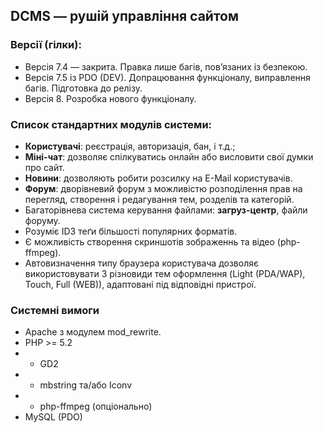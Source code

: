 ## **DCMS** — рушій управління сайтом ##

### Версії (гілки): ###
* Версія 7.4 — закрита. Правка лише багів, пов’язаних із безпекою.
* Версія 7.5 із PDO (DEV). Допрацювання функціоналу, виправлення багів. Підготовка до релізу.
* Версія 8. Розробка нового функціоналу.

### Список стандартних модулів системи: ###

* **Користувачі**: реєстрація, авторизація, бан, і т.д.;
* **Міні-чат**: дозволяє спілкуватись онлайн або висловити свої думки про сайт.
* **Новини**: дозволяють робити розсилку на E-Mail користувачів.
* **Форум**: дворівневий форум з можливістю розподілення прав на перегляд, створення і редагування тем, розделів та категорій.
* Багаторівнева система керування файлами: **загруз-центр**, файли форуму.
* Розуміє ID3 теґи більшості популярних форматів.
* Є можливість створення скриншотів зображеннь та відео (php-ffmpeg).
* Автовизначення типу браузера користувача дозволяє використовувати 3 різновиди тем оформлення (Light (PDA/WAP), Touch, Full (WEB)), адаптовані під відповідні пристрої.

### Системні вимоги ###

* Apache з модулем mod_rewrite.
* PHP >= 5.2
* - GD2
* - mbstring та/або Iconv
* - php-ffmpeg (опціонально)
* MySQL (PDO)